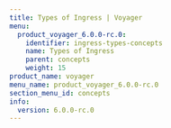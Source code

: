 ```yaml
---
title: Types of Ingress | Voyager
menu:
  product_voyager_6.0.0-rc.0:
    identifier: ingress-types-concepts
    name: Types of Ingress
    parent: concepts
    weight: 15
product_name: voyager
menu_name: product_voyager_6.0.0-rc.0
section_menu_id: concepts
info:
  version: 6.0.0-rc.0
---
```


